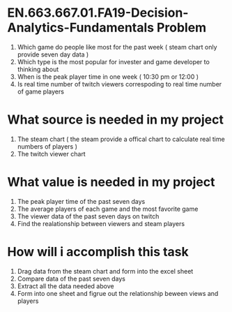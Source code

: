 # EN.663.667.01.FA19-Decision-Analytics-Fundamentals Problem 
1. Which game do people like most for the past week ( steam chart only provide seven day data ) 
2. Which type is the most popular for invester and game developer to thinking about 
3. When is the peak player time in one week ( 10:30 pm or 12:00 )
4. Is real time number of twitch viewers correspoding to real time number of game players

# What source is needed in my project 
1. The steam chart ( the steam provide a offical chart to calculate real time numbers of players ) 
2. The twitch viewer chart 

# What value is needed in my project
1. The peak player time of the past seven days
2. The average players of each game and the most favorite game 
3. The viewer data of the past seven days on twitch 
4. Find the realationship between viewers and steam players

# How will i accomplish this task
1. Drag data from the steam chart and form into the excel sheet
2. Compare data of the past seven days
3. Extract all the data needed above 
4. Form into one sheet and figrue out the relationship beween views and players
